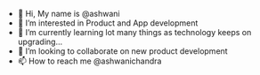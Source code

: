 - 👋 Hi, My name is @ashwani
- 👀 I’m interested in Product and App development
- 🌱 I’m currently learning lot many things as technology keeps on upgrading...
- 💞️ I’m looking to collaborate on new product development
- 📫 How to reach me @ashwanichandra

<!---
ashwanichandra/ashwanichandra is a ✨ special ✨ repository because its `README.md` (this file) appears on your GitHub profile.
You can click the Preview link to take a look at your changes.
--->
